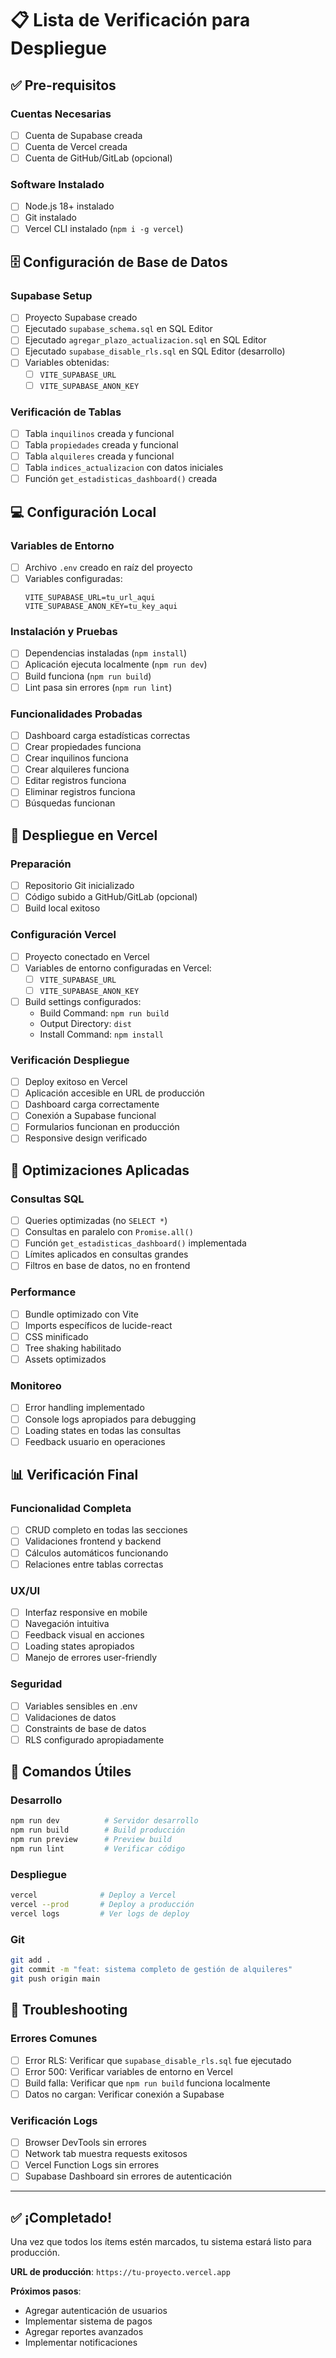 # 📋 Lista de Verificación para Despliegue

## ✅ Pre-requisitos

### Cuentas Necesarias
- [ ] Cuenta de Supabase creada
- [ ] Cuenta de Vercel creada  
- [ ] Cuenta de GitHub/GitLab (opcional)

### Software Instalado
- [ ] Node.js 18+ instalado
- [ ] Git instalado
- [ ] Vercel CLI instalado (`npm i -g vercel`)

## 🗄️ Configuración de Base de Datos

### Supabase Setup
- [ ] Proyecto Supabase creado
- [ ] Ejecutado `supabase_schema.sql` en SQL Editor
- [ ] Ejecutado `agregar_plazo_actualizacion.sql` en SQL Editor
- [ ] Ejecutado `supabase_disable_rls.sql` en SQL Editor (desarrollo)
- [ ] Variables obtenidas:
  - [ ] `VITE_SUPABASE_URL`
  - [ ] `VITE_SUPABASE_ANON_KEY`

### Verificación de Tablas
- [ ] Tabla `inquilinos` creada y funcional
- [ ] Tabla `propiedades` creada y funcional
- [ ] Tabla `alquileres` creada y funcional
- [ ] Tabla `indices_actualizacion` con datos iniciales
- [ ] Función `get_estadisticas_dashboard()` creada

## 💻 Configuración Local

### Variables de Entorno
- [ ] Archivo `.env` creado en raíz del proyecto
- [ ] Variables configuradas:
  ```
  VITE_SUPABASE_URL=tu_url_aqui
  VITE_SUPABASE_ANON_KEY=tu_key_aqui
  ```

### Instalación y Pruebas
- [ ] Dependencias instaladas (`npm install`)
- [ ] Aplicación ejecuta localmente (`npm run dev`)
- [ ] Build funciona (`npm run build`)
- [ ] Lint pasa sin errores (`npm run lint`)

### Funcionalidades Probadas
- [ ] Dashboard carga estadísticas correctas
- [ ] Crear propiedades funciona
- [ ] Crear inquilinos funciona
- [ ] Crear alquileres funciona
- [ ] Editar registros funciona
- [ ] Eliminar registros funciona
- [ ] Búsquedas funcionan

## 🚀 Despliegue en Vercel

### Preparación
- [ ] Repositorio Git inicializado
- [ ] Código subido a GitHub/GitLab (opcional)
- [ ] Build local exitoso

### Configuración Vercel
- [ ] Proyecto conectado en Vercel
- [ ] Variables de entorno configuradas en Vercel:
  - [ ] `VITE_SUPABASE_URL`
  - [ ] `VITE_SUPABASE_ANON_KEY`
- [ ] Build settings configurados:
  - Build Command: `npm run build`
  - Output Directory: `dist`
  - Install Command: `npm install`

### Verificación Despliegue
- [ ] Deploy exitoso en Vercel
- [ ] Aplicación accesible en URL de producción
- [ ] Dashboard carga correctamente
- [ ] Conexión a Supabase funcional
- [ ] Formularios funcionan en producción
- [ ] Responsive design verificado

## 🔧 Optimizaciones Aplicadas

### Consultas SQL
- [ ] Queries optimizadas (no `SELECT *`)
- [ ] Consultas en paralelo con `Promise.all()`
- [ ] Función `get_estadisticas_dashboard()` implementada
- [ ] Límites aplicados en consultas grandes
- [ ] Filtros en base de datos, no en frontend

### Performance
- [ ] Bundle optimizado con Vite
- [ ] Imports específicos de lucide-react
- [ ] CSS minificado
- [ ] Tree shaking habilitado
- [ ] Assets optimizados

### Monitoreo
- [ ] Error handling implementado
- [ ] Console logs apropiados para debugging
- [ ] Loading states en todas las consultas
- [ ] Feedback usuario en operaciones

## 📊 Verificación Final

### Funcionalidad Completa
- [ ] CRUD completo en todas las secciones
- [ ] Validaciones frontend y backend
- [ ] Cálculos automáticos funcionando
- [ ] Relaciones entre tablas correctas

### UX/UI
- [ ] Interfaz responsive en mobile
- [ ] Navegación intuitiva
- [ ] Feedback visual en acciones
- [ ] Loading states apropiados
- [ ] Manejo de errores user-friendly

### Seguridad
- [ ] Variables sensibles en .env
- [ ] Validaciones de datos
- [ ] Constraints de base de datos
- [ ] RLS configurado apropiadamente

## 🎯 Comandos Útiles

### Desarrollo
```bash
npm run dev          # Servidor desarrollo
npm run build        # Build producción
npm run preview      # Preview build
npm run lint         # Verificar código
```

### Despliegue
```bash
vercel              # Deploy a Vercel
vercel --prod       # Deploy a producción
vercel logs         # Ver logs de deploy
```

### Git
```bash
git add .
git commit -m "feat: sistema completo de gestión de alquileres"
git push origin main
```

## 🐛 Troubleshooting

### Errores Comunes
- [ ] Error RLS: Verificar que `supabase_disable_rls.sql` fue ejecutado
- [ ] Error 500: Verificar variables de entorno en Vercel
- [ ] Build falla: Verificar que `npm run build` funciona localmente
- [ ] Datos no cargan: Verificar conexión a Supabase

### Verificación Logs
- [ ] Browser DevTools sin errores
- [ ] Network tab muestra requests exitosos
- [ ] Vercel Function Logs sin errores
- [ ] Supabase Dashboard sin errores de autenticación

---

## ✅ ¡Completado!

Una vez que todos los ítems estén marcados, tu sistema estará listo para producción.

**URL de producción**: `https://tu-proyecto.vercel.app`

**Próximos pasos**: 
- Agregar autenticación de usuarios
- Implementar sistema de pagos
- Agregar reportes avanzados
- Implementar notificaciones 